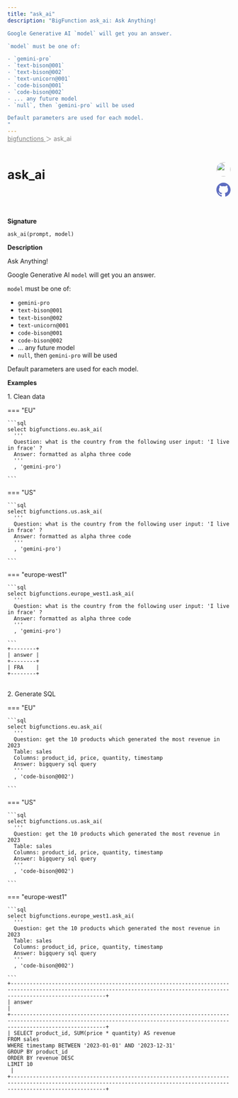 ```yaml
---
title: "ask_ai"
description: "BigFunction ask_ai: Ask Anything!

Google Generative AI `model` will get you an answer.

`model` must be one of:

- `gemini-pro`
- `text-bison@001`
- `text-bison@002`
- `text-unicorn@001`
- `code-bison@001`
- `code-bison@002`
- ... any future model
- `null`, then `gemini-pro` will be used

Default parameters are used for each model.
"
---
```


<span style="color: gray; position: relative; top: -1rem">
  <a href=".." style="color: gray">bigfunctions </a> ＞ ask_ai
</span>

# ask_ai


<div style="position: relative; top: -4rem; margin-bottom:  -2rem; text-align: right; z-index: 9999;">
  
  <a href="https://www.linkedin.com/in/paul-marcombes" title="Author: Paul Marcombes" target="_blank">
    <img src="https://lh3.googleusercontent.com/a-/ACB-R5RDf2yxcw1p_IYLCKmiUIScreatDdhG8B83om6Ohw=s260" width="32" style=" border-radius: 50% !important">
  </a>
  
  <a href="ask_ai.yaml" title="Edit on GitHub" target="_blank"><svg xmlns="http://www.w3.org/2000/svg" width="32" height="32" viewBox="0 0 24 24"><path fill="#5d6cc0" d="M12 0c-6.626 0-12 5.373-12 12 0 5.302 3.438 9.8 8.207 11.387.599.111.793-.261.793-.577v-2.234c-3.338.726-4.033-1.416-4.033-1.416-.546-1.387-1.333-1.756-1.333-1.756-1.089-.745.083-.729.083-.729 1.205.084 1.839 1.237 1.839 1.237 1.07 1.834 2.807 1.304 3.492.997.107-.775.418-1.305.762-1.604-2.665-.305-5.467-1.334-5.467-5.931 0-1.311.469-2.381 1.236-3.221-.124-.303-.535-1.524.117-3.176 0 0 1.008-.322 3.301 1.23.957-.266 1.983-.399 3.003-.404 1.02.005 2.047.138 3.006.404 2.291-1.552 3.297-1.23 3.297-1.23.653 1.653.242 2.874.118 3.176.77.84 1.235 1.911 1.235 3.221 0 4.609-2.807 5.624-5.479 5.921.43.372.823 1.102.823 2.222v3.293c0 .319.192.694.801.576 4.765-1.589 8.199-6.086 8.199-11.386 0-6.627-5.373-12-12-12z"/></svg></a>
</div>



**Signature** 
```
ask_ai(prompt, model)
```

**Description**

Ask Anything!

Google Generative AI `model` will get you an answer.

`model` must be one of:

- `gemini-pro`
- `text-bison@001`
- `text-bison@002`
- `text-unicorn@001`
- `code-bison@001`
- `code-bison@002`
- ... any future model
- `null`, then `gemini-pro` will be used

Default parameters are used for each model.






**Examples**



<span style="color: var(--md-typeset-a-color);">1. Clean data</span>









=== "EU"

    ```sql
    select bigfunctions.eu.ask_ai(
      '''
      Question: what is the country from the following user input: 'I live in frace' ?
      Answer: formatted as alpha three code
      '''
      , 'gemini-pro')
    
    ```




=== "US"

    ```sql
    select bigfunctions.us.ask_ai(
      '''
      Question: what is the country from the following user input: 'I live in frace' ?
      Answer: formatted as alpha three code
      '''
      , 'gemini-pro')
    
    ```




=== "europe-west1"

    ```sql
    select bigfunctions.europe_west1.ask_ai(
      '''
      Question: what is the country from the following user input: 'I live in frace' ?
      Answer: formatted as alpha three code
      '''
      , 'gemini-pro')
    
    ```









<pre style="margin-top: -1rem;">
<code style="padding-top: 0px; padding-bottom: 0px;">+--------+
| answer |
+--------+
| FRA    |
+--------+
</code>
</pre>









<span style="color: var(--md-typeset-a-color);">2. Generate SQL</span>









=== "EU"

    ```sql
    select bigfunctions.eu.ask_ai(
      '''
      Question: get the 10 products which generated the most revenue in 2023
      Table: sales
      Columns: product_id, price, quantity, timestamp
      Answer: bigquery sql query
      '''
      , 'code-bison@002')
    
    ```




=== "US"

    ```sql
    select bigfunctions.us.ask_ai(
      '''
      Question: get the 10 products which generated the most revenue in 2023
      Table: sales
      Columns: product_id, price, quantity, timestamp
      Answer: bigquery sql query
      '''
      , 'code-bison@002')
    
    ```




=== "europe-west1"

    ```sql
    select bigfunctions.europe_west1.ask_ai(
      '''
      Question: get the 10 products which generated the most revenue in 2023
      Table: sales
      Columns: product_id, price, quantity, timestamp
      Answer: bigquery sql query
      '''
      , 'code-bison@002')
    
    ```









<pre style="margin-top: -1rem;">
<code style="padding-top: 0px; padding-bottom: 0px;">+--------------------------------------------------------------------------------------------------------------------------------------------------------------------------+
| answer                                                                                                                                                                   |
+--------------------------------------------------------------------------------------------------------------------------------------------------------------------------+
| SELECT product_id, SUM(price * quantity) AS revenue
FROM sales
WHERE timestamp BETWEEN &#39;2023-01-01&#39; AND &#39;2023-12-31&#39;
GROUP BY product_id
ORDER BY revenue DESC
LIMIT 10
 |
+--------------------------------------------------------------------------------------------------------------------------------------------------------------------------+
</code>
</pre>









